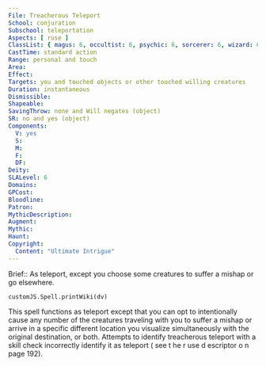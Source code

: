 ```yaml
---
File: Treacherous Teleport
School: conjuration
Subschool: teleportation
Aspects: [ ruse ]
ClassList: { magus: 6, occultist: 6, psychic: 6, sorcerer: 6, wizard: 6, spiritualist: 6, summoner: 6, unchained summoner: 6, witch: 6 }
CastTime: standard action
Range: personal and touch
Area: 
Effect: 
Targets: you and touched objects or other touched willing creatures
Duration: instantaneous
Dismissible: 
Shapeable: 
SavingThrow: none and Will negates (object)
SR: no and yes (object)
Components:
  V: yes
  S: 
  M: 
  F: 
  DF: 
Deity: 
SLALevel: 6
Domains: 
GPCost: 
Bloodline: 
Patron: 
MythicDescription: 
Augment: 
Mythic: 
Haunt: 
Copyright:
  Content: "Ultimate Intrigue"
---
```

Brief:: As teleport, except you choose some creatures to suffer a mishap or go elsewhere.

```dataviewjs
customJS.Spell.printWiki(dv)
```

This spell functions as teleport except that you can opt to intentionally cause any number of the creatures traveling with you to suffer a mishap or arrive in a specific different location you visualize simultaneously with the original destination, or both.  Attempts to identify treacherous teleport with a skill check incorrectly identify it as teleport ( see t he r use d escriptor o n page 192).
